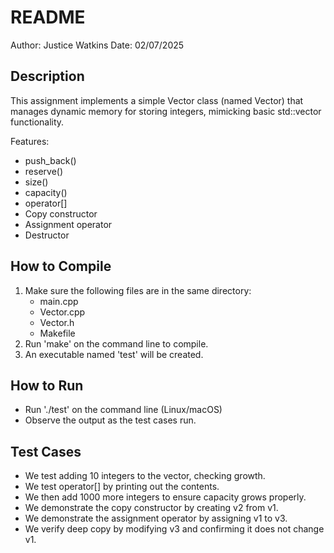 # README

Author: Justice Watkins
Date:   02/07/2025

## Description
This assignment implements a simple Vector class (named Vector) that manages
dynamic memory for storing integers, mimicking basic std::vector<int> functionality.

Features:
- push_back()
- reserve()
- size()
- capacity()
- operator[] 
- Copy constructor
- Assignment operator
- Destructor

## How to Compile
1. Make sure the following files are in the same directory:
   - main.cpp
   - Vector.cpp
   - Vector.h
   - Makefile
2. Run 'make' on the command line to compile.
3. An executable named 'test' will be created.

## How to Run
- Run './test' on the command line (Linux/macOS)
- Observe the output as the test cases run.

## Test Cases
- We test adding 10 integers to the vector, checking growth.
- We test operator[] by printing out the contents.
- We then add 1000 more integers to ensure capacity grows properly.
- We demonstrate the copy constructor by creating v2 from v1.
- We demonstrate the assignment operator by assigning v1 to v3.
- We verify deep copy by modifying v3 and confirming it does not change v1.
